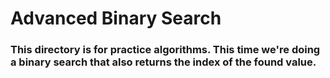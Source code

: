 # Advanced Binary Search

### This directory is for practice algorithms. This time we're doing a binary search that also returns the index of the found value.

